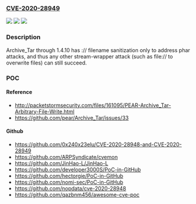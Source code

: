 ### [CVE-2020-28949](https://cve.mitre.org/cgi-bin/cvename.cgi?name=CVE-2020-28949)
![](https://img.shields.io/static/v1?label=Product&message=n%2Fa&color=blue)
![](https://img.shields.io/static/v1?label=Version&message=n%2Fa&color=blue)
![](https://img.shields.io/static/v1?label=Vulnerability&message=n%2Fa&color=brighgreen)

### Description

Archive_Tar through 1.4.10 has :// filename sanitization only to address phar attacks, and thus any other stream-wrapper attack (such as file:// to overwrite files) can still succeed.

### POC

#### Reference
- http://packetstormsecurity.com/files/161095/PEAR-Archive_Tar-Arbitrary-File-Write.html
- https://github.com/pear/Archive_Tar/issues/33

#### Github
- https://github.com/0x240x23elu/CVE-2020-28948-and-CVE-2020-28949
- https://github.com/ARPSyndicate/cvemon
- https://github.com/JinHao-L/JinHao-L
- https://github.com/developer3000S/PoC-in-GitHub
- https://github.com/hectorgie/PoC-in-GitHub
- https://github.com/nomi-sec/PoC-in-GitHub
- https://github.com/nopdata/cve-2020-28948
- https://github.com/qazbnm456/awesome-cve-poc

